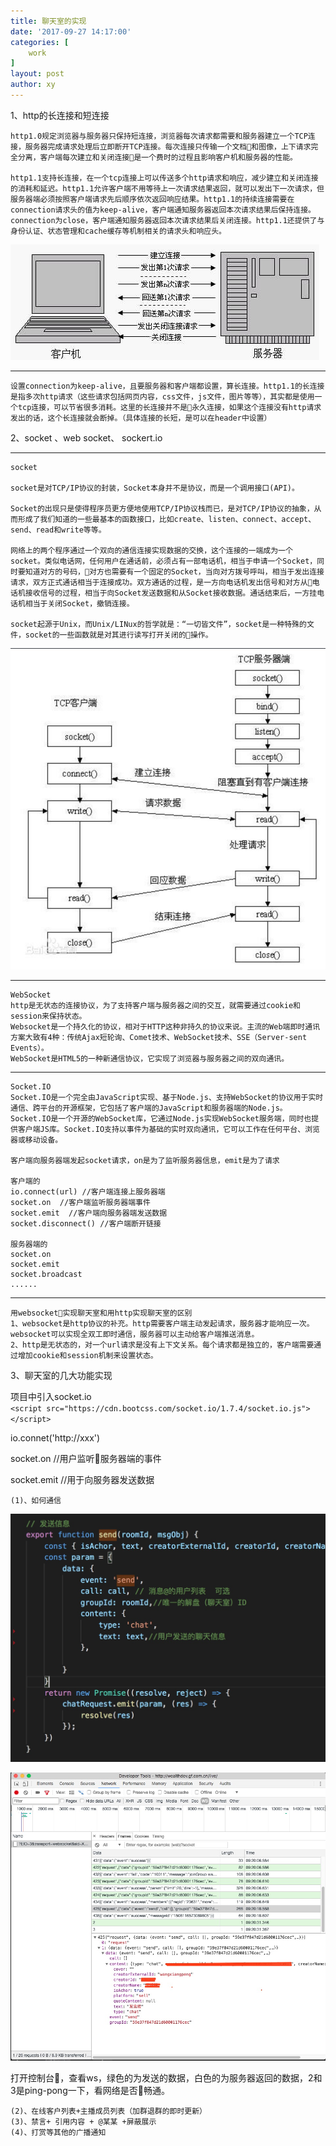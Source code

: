```yaml
---
title: 聊天室的实现
date: '2017-09-27 14:17:00'
categories: [
    work
]
layout: post
author: xy
---
```


1、http的长连接和短连接

	http1.0规定浏览器与服务器只保持短连接，浏览器每次请求都需要和服务器建立一个TCP连接，服务器完成请求处理后立即断开TCP连接。每次连接只传输一个文档和图像，上下请求完全分离，客户端每次建立和关闭连接是一个费时的过程且影响客户机和服务器的性能。

	http1.1支持长连接，在一个tcp连接上可以传送多个http请求和响应，减少建立和关闭连接的消耗和延迟。http1.1允许客户端不用等待上一次请求结果返回，就可以发出下一次请求，但服务器端必须按照客户端请求先后顺序依次返回响应结果。http1.1的持续连接需要在connection请求头的值为keep-alive，客户端通知服务器返回本次请求结果后保持连接。connection为close，客户端通知服务器返回本次请求结果后关闭连接。http1.1还提供了与身份认证、状态管理和cache缓存等机制相关的请求头和响应头。

![HTTP1.1长连接图](/images/http1.1.jpg)

----
	设置connection为keep-alive，且要服务器和客户端都设置，算长连接。http1.1的长连接是指多次http请求（这些请求包括网页内容，css文件，js文件，图片等等），其实都是使用一个tcp连接，可以节省很多消耗。这里的长连接并不是永久连接，如果这个连接没有http请求发出的话，这个长连接就会断掉。（具体连接的长短，是可以在header中设置）

2、socket 、web socket、 sockert.io

----
	socket

	socket是对TCP/IP协议的封装，Socket本身并不是协议，而是一个调用接口(API)。

	Socket的出现只是使得程序员更方便地使用TCP/IP协议栈而已，是对TCP/IP协议的抽象，从而形成了我们知道的一些最基本的函数接口，比如create、listen、connect、accept、send、read和write等等。

	网络上的两个程序通过一个双向的通信连接实现数据的交换，这个连接的一端成为一个socket。类似电话网，任何用户在通话前，必须占有一部电话机，相当于申请一个Socket，同时要知道对方的号码，对方也需要有一个固定的Socket，当向对方拨号呼叫，相当于发出连接请求，双方正式通话相当于连接成功。双方通话的过程，是一方向电话机发出信号和对方从电话机接收信号的过程，相当于向Socket发送数据和从Socket接收数据。通话结束后，一方挂电话机相当于关闭Socket，撤销连接。

	socket起源于Unix，而Unix/LINux的哲学就是：“一切皆文件”，socket是一种特殊的文件，socket的一些函数就是对其进行读写打开关闭的操作。

![socket通信图](/images/socket.png)

----

	WebSocket
	http是无状态的连接协议，为了支持客户端与服务器之间的交互，就需要通过cookie和session来保持状态。
	Websocket是一个持久化的协议，相对于HTTP这种非持久的协议来说。主流的Web端即时通讯方案大致有4种：传统Ajax短轮询、Comet技术、WebSocket技术、SSE（Server-sent Events）。
	WebSocket是HTML5的一种新通信协议，它实现了浏览器与服务器之间的双向通讯。

-----

	Socket.IO
	Socket.IO是一个完全由JavaScript实现、基于Node.js、支持WebSocket的协议用于实时通信、跨平台的开源框架，它包括了客户端的JavaScript和服务器端的Node.js。
	Socket.IO是一个开源的WebSocket库，它通过Node.js实现WebSocket服务端，同时也提供客户端JS库。Socket.IO支持以事件为基础的实时双向通讯，它可以工作在任何平台、浏览器或移动设备。

	客户端向服务器端发起socket请求，on是为了监听服务器信息，emit是为了请求

	客户端的
	io.connect(url) //客户端连接上服务器端
	socket.on  //客户端监听服务器端事件
	socket.emit  //客户端向服务器端发送数据
	socket.disconnect() //客户端断开链接

	服务器端的
	socket.on
	socket.emit
	socket.broadcast
	......


-----
	用websocket实现聊天室和用http实现聊天室的区别
	1、websocket是http协议的补充。http需要客户端主动发起请求，服务器才能响应一次。websocket可以实现全双工即时通信，服务器可以主动给客户端推送消息。
	2、http是无状态的，对一个url请求是没有上下文关系。每个请求都是独立的，客户端需要通过增加cookie和session机制来设置状态。

3、聊天室的几大功能实现

项目中引入socket.io   
`<script src="https://cdn.bootcss.com/socket.io/1.7.4/socket.io.js"></script>`

io.connet('http://xxx')

socket.on //用户监听服务器端的事件

socket.emit //用于向服务器发送数据



	(1)、如何通信

![贴代码1](/images/code1.jpg)

![ws图1](/images/sendMsg1.png)

打开控制台，查看ws，绿色的为发送的数据，白色的为服务器返回的数据，2和3是ping-pong一下，看网络是否畅通。

	(2)、在线客户列表+主播成员列表（加群退群的即时更新）
	(3)、禁言+ 引用内容 + @某某 +屏蔽展示
	(4)、打赏等其他的广播通知		